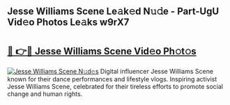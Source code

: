 ## Jesse Williams Scene Le𝚊k𝚎d N𝚞𝚍e - Part-UgU Vid𝚎o Photos Le𝚊ks w9rX7

# <h2><a href="http://fbcp5b7.evod.top/?m=Jesse+Williams+Scene">🔗 👉🔴 Jesse Williams Scene Vid𝚎o Ph𝚘t𝚘s</a></h2>

[![Jesse Williams Scene N𝚞d𝚎s](https://i.imgur.com/8V9OHl7.gif)](http://fbcp5b7.evod.top/?m=Jesse+Williams+Scene)
Digital influencer Jesse Williams Scene known for their dance performances and lifestyle vlogs. Inspiring activist Jesse Williams Scene, celebrated for their tireless efforts to promote social change and human rights. 
